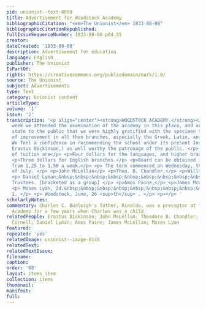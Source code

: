 ```yaml
---
pid: unionist--text-0069
title: Advertisement for Woodstock Academy
bibliographicCitation: "<em>The Unionist</em> 1833-08-08"
bibliographicCitationRepublished: 
fullIssueSequenceNumber: 1833-08-08 p04.55
creator: 
dateCreated: '1833-08-08'
description: Advertisement for education
language: English
publisher: The Unionist
IsPartOf: 
rights: https://creativecommons.org/publicdomain/mark/1.0/
source: The Unionist
subject: Advertisements
type: Text
category: Unionist content
articleType: 
volume: '1'
issue: '2'
transcription: '<p align="center"><strong>WOODSTOCK ACADEMY.</strong></p> <p> LAST
  week we attended the examination of the academy in this place, and are happy to
  state to the public that we were highly gratified with the specimen then presented,
  of improvement in all then branches, especially the Greek, Latin, and French languages.
  We feel a confidence in recommending the school under its present Instructor, (Mr
  Erastus Dickinson,) as well worthy the patronage of the public. </p> <p>The terms
  of tuition are</p> <p>Four dollars for the languages, and higher branches of mathematics.</p>
  <p>Three dollars for English branches.</p> <p>Board can be obtained in good families
  from 1,25 to 1,50 a week.</p> <p> The term commenced on Wednesday, the 17 <sup>th</sup>
  of July. </p> <p>John McLellan</p> <p>Theo. B. Chandler,</p> <p>William M. Cornell,</p>
  <p> Daniel Lyman,&nbsp;&nbsp;&nbsp;&nbsp;&nbsp;&nbsp;&nbsp;&nbsp;&nbsp;&nbsp;&nbsp;&nbsp;&nbsp;&nbsp;&nbsp;&nbsp;&nbsp;&nbsp;&nbsp;&nbsp;&nbsp;&nbsp;&nbsp;&nbsp;
  Trustees. [bracketed as a group] </p> <p>Amos Paine,</p> <p>James McLellan,</p>
  <p> Moses Lyon, 2d.&nbsp;&nbsp;&nbsp;&nbsp;&nbsp;&nbsp;&nbsp;&nbsp;&nbsp;&nbsp;&nbsp;&nbsp;&nbsp;&nbsp;&nbsp;&nbsp;&nbsp;&nbsp;&nbsp;&nbsp;&nbsp;&nbsp;&nbsp;&nbsp;&nbsp;&nbsp;&nbsp;&nbsp;&nbsp;&nbsp;&nbsp;&nbsp;&nbsp;&nbsp;&nbsp;&nbsp;&nbsp;&nbsp;&nbsp;&nbsp;&nbsp;&nbsp;&nbsp;&nbsp;&nbsp;&nbsp;&nbsp;&nbsp;&nbsp;&nbsp;&nbsp;&nbsp;&nbsp;&nbsp;&nbsp;&nbsp;&nbsp;&nbsp;&nbsp;&nbsp;&nbsp;&nbsp;&nbsp;&nbsp;&nbsp;&nbsp;&nbsp;&nbsp;&nbsp;&nbsp;&nbsp;&nbsp;&nbsp;&nbsp;&nbsp;&nbsp;&nbsp;&nbsp;&nbsp;&nbsp;&nbsp;
  1. </p> <p> Woodstock, June, 26 <sup>th</sup> . </p> <p></p> '
scholarlyNotes: 
commentary: Charles C. Burleigh's father, Rinaldo, was a preceptor at the Woodstock
  Academy for a few years when Charles was a child.
relatedPeople: Erastus Dickinson; John McLellan; Theodore B. Chandler; William M.
  Cornell; Daniel Lyman; Amos Paine; James McLellan; Moses Lyon
featured: 
repeated: 'yes'
relatedImage: unionist--image-0145
relatedText: 
relatedTextIssue: 
filename: 
caption: 
order: '68'
layout: items_item
collection: items
thumbnail: 
manifest: 
full: 
---
```

